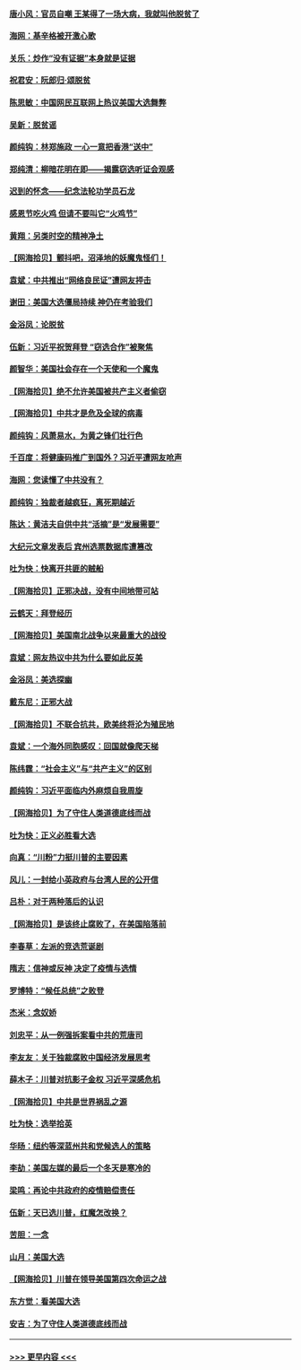 #### [唐小风：官员自嘲 王某得了一场大病，我就叫他脱贫了](../pages/nsc993/n12584981.md?t=11301703) 
#### [海网：基辛格被开激心歌](../pages/nsc993/n12584946.md?t=11301703) 
#### [关乐：炒作“没有证据”本身就是证据](../pages/nsc993/n12583146.md?t=11301703) 
#### [祝君安：阮郎归‧颂脱贫](../pages/nsc993/n12583119.md?t=11301703) 
#### [陈思敏：中国网民互联网上热议美国大选舞弊](../pages/nsc993/n12582845.md?t=11301703) 
#### [吴新：脱贫谣](../pages/nsc993/n12580839.md?t=11301703) 
#### [颜纯钩：林郑施政 一心一意把香港“送中”](../pages/nsc993/n12580805.md?t=11301703) 
#### [郑纯清：柳暗花明在即——揭露窃选听证会观感](../pages/nsc993/n12580795.md?t=11301703) 
#### [迟到的怀念——纪念法轮功学员石龙](../pages/nsc993/n12580245.md?t=11301703) 
#### [感恩节吃火鸡  但请不要叫它“火鸡节”](../pages/nsc993/n12580252.md?t=11301703) 
#### [黄翔：另类时空的精神净土](../pages/nsc993/n12578638.md?t=11301703) 
#### [【网海拾贝】颤抖吧，沼泽地的妖魔鬼怪们！](../pages/nsc993/n12578552.md?t=11301703) 
#### [袁斌：中共推出“网络良民证”遭网友抨击](../pages/nsc993/n12578511.md?t=11301703) 
#### [谢田：美国大选僵局持续 神仍在考验我们](../pages/nsc993/n12577432.md?t=11301703) 
#### [金浴凤：论脱贫](../pages/nsc993/n12576386.md?t=11301703) 
#### [伍新：习近平祝贺拜登 “窃选合作”被聚焦](../pages/nsc993/n12576358.md?t=11301703) 
#### [颜智华：美国社会存在一个天使和一个魔鬼](../pages/nsc993/n12574299.md?t=11301703) 
#### [【网海拾贝】绝不允许美国被共产主义者偷窃](../pages/nsc993/n12573396.md?t=11301703) 
#### [【网海拾贝】中共才是危及全球的病毒](../pages/nsc993/n12571204.md?t=11301703) 
#### [颜纯钩：风萧易水，为黄之锋们壮行色](../pages/nsc993/n12571487.md?t=11301703) 
#### [千百度：将健康码推广到国外？习近平遭网友呛声](../pages/nsc993/n12570808.md?t=11301703) 
#### [海网：您读懂了中共没有？](../pages/nsc993/n12570487.md?t=11301703) 
#### [颜纯钩：独裁者越疯狂，离死期越近](../pages/nsc993/n12569055.md?t=11301703) 
#### [陈达：黄洁夫自供中共“活摘”是“发展需要”](../pages/nsc993/n12568541.md?t=11301703) 
#### [大纪元文章发表后 宾州选票数据库遭篡改](../pages/nsc993/n12568105.md?t=11301703) 
#### [吐为快：快离开共匪的贼船](../pages/nsc993/n12568462.md?t=11301703) 
#### [【网海拾贝】正邪决战，没有中间地带可站](../pages/nsc993/n12568439.md?t=11301703) 
#### [云鹤天：拜登经历](../pages/nsc993/n12567294.md?t=11301703) 
#### [【网海拾贝】美国南北战争以来最重大的战役](../pages/nsc993/n12567247.md?t=11301703) 
#### [袁斌：网友热议中共为什么要如此反美](../pages/nsc993/n12567162.md?t=11301703) 
#### [金浴凤：美选探幽](../pages/nsc993/n12567147.md?t=11301703) 
#### [戴东尼：正邪大战](../pages/nsc993/n12567033.md?t=11301703) 
#### [【网海拾贝】不联合抗共，欧美终将沦为殖民地](../pages/nsc993/n12565068.md?t=11301703) 
#### [袁斌：一个海外同胞感叹：回国就像爬天梯](../pages/nsc993/n12564986.md?t=11301703) 
#### [陈纬霆：“社会主义”与“共产主义”的区别](../pages/nsc993/n12562417.md?t=11301703) 
#### [颜纯钩：习近平面临内外麻烦自我周旋](../pages/nsc993/n12563356.md?t=11301703) 
#### [【网海拾贝】为了守住人类道德底线而战](../pages/nsc993/n12562542.md?t=11301703) 
#### [吐为快：正义必胜看大选](../pages/nsc993/n12561967.md?t=11301703) 
#### [向真：“川粉”力挺川普的主要因素](../pages/nsc993/n12560774.md?t=11301703) 
#### [风儿：一封给小英政府与台湾人民的公开信](../pages/nsc993/n12560581.md?t=11301703) 
#### [吕朴：对于两种落后的认识](../pages/nsc993/n12560492.md?t=11301703) 
#### [【网海拾贝】是该终止腐败了，在美国陷落前](../pages/nsc993/n12559936.md?t=11301703) 
#### [李春草：左派的竞选荒诞剧](../pages/nsc993/n12558380.md?t=11301703) 
#### [隋志：信神或反神 决定了疫情与选情](../pages/nsc993/n12558255.md?t=11301703) 
#### [罗博特：“候任总统”之败登](../pages/nsc993/n12558189.md?t=11301703) 
#### [杰米：念奴娇](../pages/nsc993/n12558174.md?t=11301703) 
#### [刘忠平：从一例强拆案看中共的荒唐司](../pages/nsc993/n12558036.md?t=11301703) 
#### [李友友：关于独裁腐败中国经济发展思考](../pages/nsc993/n12558004.md?t=11301703) 
#### [薛木子：川普对抗影子金权 习近平深感危机](../pages/nsc993/n12557342.md?t=11301703) 
#### [【网海拾贝】中共是世界祸乱之源](../pages/nsc993/n12555353.md?t=11301703) 
#### [吐为快：选举拾英](../pages/nsc993/n12555041.md?t=11301703) 
#### [华旸：纽约等深蓝州共和党候选人的策略](../pages/nsc993/n12554309.md?t=11301703) 
#### [李劼：美国左媒的最后一个冬天是寒冷的](../pages/nsc993/n12552947.md?t=11301703) 
#### [梁鸣：再论中共政府的疫情赔偿责任](../pages/nsc993/n12553012.md?t=11301703) 
#### [伍新：天已选川普，红魔怎改换？](../pages/nsc993/n12552970.md?t=11301703) 
#### [苦胆：一念](../pages/nsc993/n12552957.md?t=11301703) 
#### [山月：美国大选](../pages/nsc993/n12552446.md?t=11301703) 
#### [【网海拾贝】川普在领导美国第四次命运之战](../pages/nsc993/n12551973.md?t=11301703) 
#### [东方觉：看美国大选](../pages/nsc993/n12551647.md?t=11301703) 
#### [安吉：为了守住人类道德底线而战](../pages/nsc993/n12551111.md?t=11301703) 

----
#### [ >>> 更早内容 <<< ](../indexes/nsc993-earlier.md)
